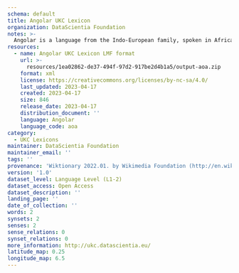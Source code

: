 ```yaml
---
schema: default
title: Angolar UKC Lexicon
organization: DataScientia Foundation
notes: >-
  Angolar is a language from the Indo-European family, spoken in Africa. The UKC Lexicon of Angolar is represented as a lexico-semantic network. It consists of words, word senses, synsets, as well as sense-level and synset-level relationships.
resources:
  - name: Angolar UKC Lexicon LMF format
    url: >-
      resources/1ea02862-de37-494f-97d2-917be2d4b1a5/output-aoa.zip
    format: xml
    license: https://creativecommons.org/licenses/by-nc-sa/4.0/
    last_updated: 2023-04-17
    created: 2023-04-17
    size: 846
    release_date: 2023-04-17
    distribution_document: ''
    language: Angolar
    language_code: aoa
category:
  - UKC Lexicons
maintainer: DataScientia Foundation
maintainer_email: ''
tags: ''
provenance: 'Wiktionary 2022.01. by Wikimedia Foundation (http://en.wiktionary.org); Princeton WordNet 2.1 by Princeton University (https://wordnet.princeton.edu)'
version: '1.0'
dataset_level: Language Level (L1-2)
dataset_access: Open Access
dataset_description: ''
landing_page: ''
date_of_collection: ''
words: 2
synsets: 2
senses: 2
sense_relations: 0
synset_relations: 0
more_information: http://ukc.datascientia.eu/
latitude_map: 0.25
longitude_map: 6.5
---
```

